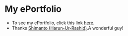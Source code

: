 # My ePortfolio
- To see my ePortfolio, click this link [here](https://bluedistro.github.io/).
- Thanks [Shimanto (Harun-Ur-Rashid)](https://harunshimanto.github.io/).A wonderful guy!
